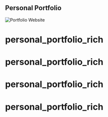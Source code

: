 ## Personal Portfolio

![Portfolio Website](https://i.ibb.co/WgPMpts/image.png)
# personal_portfolio_rich
# personal_portfolio_rich
# personal_portfolio_rich
# personal_portfolio_rich

